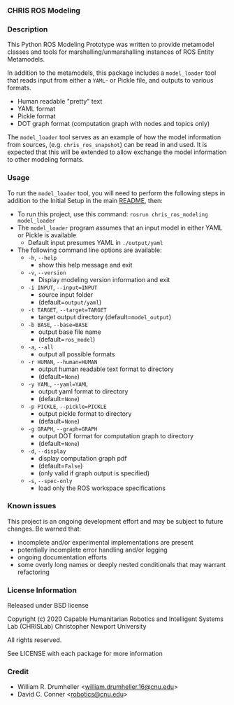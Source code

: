 ### CHRIS ROS Modeling

### Description

This Python ROS Modeling Prototype was written to provide metamodel classes and tools for
marshalling/unmarshalling instances of ROS Entity Metamodels.

In addition to the metamodels, this package includes a `model_loader` tool that
reads input from either a `YAML`- or Pickle file, and outputs to various formats.
 * Human readable "pretty" text
 * YAML format
 * Pickle format
 * DOT graph format (computation graph with nodes and topics only)

The `model_loader` tool serves as an example of how the model information from
sources, (e.g. `chris_ros_snapshot`) can be read in and used.
It is expected that this will be extended to allow exchange the model information
to other modeling formats.

### Usage

To run the `model_loader` tool, you will need to perform the following steps in addition to the Initial Setup in
the main [README](../README.md), then:
- To run this project, use this command: `rosrun chris_ros_modeling model_loader`
- The `model_loader` program assumes that an input model in either YAML or Pickle is available
  - Default input presumes YAML in `./output/yaml`
- The following command line options are available:
    - `-h`, `--help`
        - show this help message and exit
    - `-v`, `--version`
        - Display modeling version information and exit
    - `-i INPUT`, `--input=INPUT`
        - source input folder
        - (default=`output/yaml`)
    - `-t TARGET`, `--target=TARGET`
        - target output directory (default=`model_output`)
    - `-b BASE`, `--base=BASE`
        - output base file name
        - (default=`ros_model`)
    - `-a`, `--all`
        - output all possible formats
    - `-r HUMAN`, `--human=HUMAN`
        - output human readable text format to directory
        - (default=`None`)
    - `-y YAML`, `--yaml=YAML`
        - output yaml format to directory
        - (default=`None`)
    - `-p PICKLE`, `--pickle=PICKLE`
        - output pickle format to directory
        - (default=`None`)
    - `-g GRAPH`, `--graph=GRAPH`
        - output DOT format for computation graph to directory
        - (default=`None`)
    - `-d`, `--display`
        - display computation graph pdf
        - (default=`False`)
        - (only valid if graph output is specified)
    - `-s`, `--spec-only`
        - load only the ROS workspace specifications

### Known issues

This project is an ongoing development effort and may be subject to future changes.
Be warned that:
 * incomplete and/or experimental implementations are present
 * potentially incomplete error handling and/or logging
 * ongoing documentation efforts
 * some overly long names or deeply nested conditionals that may warrant refactoring

### License Information

Released under BSD license

Copyright (c) 2020
Capable Humanitarian Robotics and Intelligent Systems Lab (CHRISLab)
Christopher Newport University

All rights reserved.

See LICENSE with each package for more information

### Credit

- William R. Drumheller <[william.drumheller.16@cnu.edu](mailto:william.drumheller.16@cnu.edu)>
- David C. Conner <[robotics@cnu.edu](mailto:robotics@cnu.edu)>
